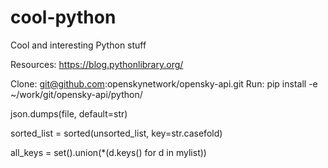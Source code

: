# cool-python
Cool and interesting Python stuff

Resources:
https://blog.pythonlibrary.org/ 


Clone: git@github.com:openskynetwork/opensky-api.git
Run: pip install -e ~/work/git/opensky-api/python/

[//]: # (dumps to json while preventing UnicodeErrors)
json.dumps(file, default=str)

[//]: # (sort case unsensitive)
sorted_list = sorted(unsorted_list, key=str.casefold)

[//]: # (get all keys from list of dictionaries)
all_keys = set().union(*(d.keys() for d in mylist))

